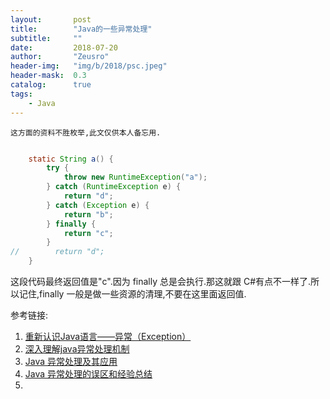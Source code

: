```yaml
---
layout:       post
title:        "Java的一些异常处理"
subtitle:     ""
date:         2018-07-20
author:       "Zeusro"
header-img:   "img/b/2018/psc.jpeg"
header-mask:  0.3
catalog:      true
tags:
    - Java
---
```


    这方面的资料不胜枚举,此文仅供本人备忘用.

```java

    static String a() {
        try {
            throw new RuntimeException("a");
        } catch (RuntimeException e) {
            return "d";
        } catch (Exception e) {
            return "b";
        } finally {
            return "c";
        }
//        return "d";
    }
```

这段代码最终返回值是"c".因为 finally 总是会执行.那这就跟 C#有点不一样了.所以记住,finally 一般是做一些资源的清理,不要在这里面返回值.


参考链接:
1. [重新认识Java语言——异常（Exception）](https://blog.csdn.net/xialei199023/article/details/63251277)
1. [深入理解java异常处理机制](https://blog.csdn.net/hguisu/article/details/6155636)
1. [Java 异常处理及其应用](https://www.ibm.com/developerworks/cn/java/j-lo-exception/index.html)
1. [Java 异常处理的误区和经验总结](https://www.ibm.com/developerworks/cn/java/j-lo-exception-misdirection/)
1. []()